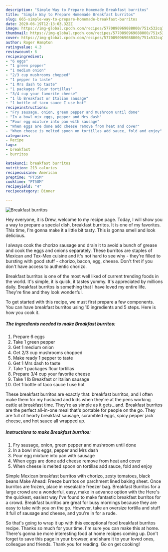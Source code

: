 ```yaml
---
description: "Simple Way to Prepare Homemade Breakfast burritos"
title: "Simple Way to Prepare Homemade Breakfast burritos"
slug: 665-simple-way-to-prepare-homemade-breakfast-burritos
date: 2020-06-19T12:13:03.322Z
image: https://img-global.cpcdn.com/recipes/5770890969088000/751x532cq70/breakfast-burritos-recipe-main-photo.jpg
thumbnail: https://img-global.cpcdn.com/recipes/5770890969088000/751x532cq70/breakfast-burritos-recipe-main-photo.jpg
cover: https://img-global.cpcdn.com/recipes/5770890969088000/751x532cq70/breakfast-burritos-recipe-main-photo.jpg
author: Roger Hampton
ratingvalue: 4.3
reviewcount: 6
recipeingredient:
- "6 eggs"
- "1 green pepper"
- "1 medium onion"
- "2/3 cup mushrooms chopped"
- "1 pepper to taste"
- "1 Mrs dash to taste"
- "1 packages flour tortillas"
- "3/4 cup your favorite cheese"
- "1 lb Breakfast or Italian sausage"
- "1 bottle of taco sauce I use hot"
recipeinstructions:
- "Fry sausage, onion, green pepper and mushroom until done"
- "In a bowl mix eggs, pepper and Mrs dash"
- "Pour egg mixture into pan with sausage"
- "When eggs are done add cheese remove from heat and cover"
- "When cheese is melted spoon on tortillas add sauce, fold and enjoy"
categories:
- Recipe
tags:
- breakfast
- burritos

katakunci: breakfast burritos 
nutrition: 213 calories
recipecuisine: American
preptime: "PT35M"
cooktime: "PT58M"
recipeyield: "4"
recipecategory: Dinner

---
```



![Breakfast burritos](https://img-global.cpcdn.com/recipes/5770890969088000/751x532cq70/breakfast-burritos-recipe-main-photo.jpg)

Hey everyone, it is Drew, welcome to my recipe page. Today, I will show you a way to prepare a special dish, breakfast burritos. It is one of my favorites. This time, I'm gonna make it a little bit tasty. This is gonna smell and look delicious.

I always cook the chorizo sausage and drain it to avoid a bunch of grease and cook the eggs and onions separately. These burritos are staples of Mexican and Tex-Mex cuisine and it&#39;s not hard to see why - they&#39;re filled to bursting with good stuff - chorizo, bacon, egg, cheese. Don&#39;t fret if you don&#39;t have access to authentic chorizo.

Breakfast burritos is one of the most well liked of current trending foods in the world. It's simple, it is quick, it tastes yummy. It's appreciated by millions daily. Breakfast burritos is something that I have loved my entire life. They're fine and they look wonderful.


To get started with this recipe, we must first prepare a few components. You can have breakfast burritos using 10 ingredients and 5 steps. Here is how you cook it.

<!--inarticleads1-->

##### The ingredients needed to make Breakfast burritos:

1. Prepare 6 eggs
1. Take 1 green pepper
1. Get 1 medium onion
1. Get 2/3 cup mushrooms chopped
1. Make ready 1 pepper to taste
1. Get 1 Mrs dash to taste
1. Take 1 packages flour tortillas
1. Prepare 3/4 cup your favorite cheese
1. Take 1 lb Breakfast or Italian sausage
1. Get 1 bottle of taco sauce I use hot


These breakfast burritos are exactly that: breakfast burritos, and I often make them for my husband and kids when they&#39;re at the pens working cattle at breakfast time. They&#39;re as simple as it gets…and. Breakfast burritos are the perfect all-in-one meal that&#39;s portable for people on the go. They are full of hearty breakfast sausage, scrambled eggs, spicy pepper jack cheese, and hot sauce all wrapped up. 

<!--inarticleads2-->

##### Instructions to make Breakfast burritos:

1. Fry sausage, onion, green pepper and mushroom until done
1. In a bowl mix eggs, pepper and Mrs dash
1. Pour egg mixture into pan with sausage
1. When eggs are done add cheese remove from heat and cover
1. When cheese is melted spoon on tortillas add sauce, fold and enjoy


Simple Mexican breakfast burritos with chorizo, zesty tomatoes, black beans Make Ahead: Freeze burritos on parchment lined baking sheet. Once burritos are frozen, place in resealable freezer bag. Breakfast Burritos for a large crowd are a wonderful, easy, make in advance option with the Here&#39;s the quickest, easiest way I&#39;ve found to make fantastic breakfast burritos for a crowd. Breakfast burritos are great for busy mornings because they are easy to take with you on the go. However, take an oversize tortilla and stuff it full of sausage and cheese, and you&#39;re in for a rude. 

So that's going to wrap it up with this exceptional food breakfast burritos recipe. Thanks so much for your time. I'm sure you can make this at home. There's gonna be more interesting food at home recipes coming up. Don't forget to save this page in your browser, and share it to your loved ones, colleague and friends. Thank you for reading. Go on get cooking!
